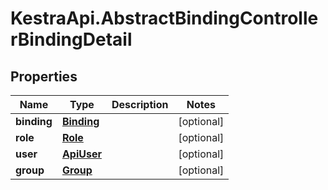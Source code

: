 # KestraApi.AbstractBindingControllerBindingDetail

## Properties

Name | Type | Description | Notes
------------ | ------------- | ------------- | -------------
**binding** | [**Binding**](Binding.md) |  | [optional] 
**role** | [**Role**](Role.md) |  | [optional] 
**user** | [**ApiUser**](ApiUser.md) |  | [optional] 
**group** | [**Group**](Group.md) |  | [optional] 


